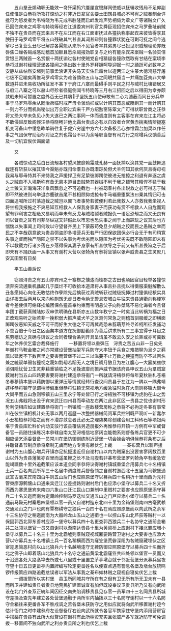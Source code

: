 <!-- { "loadSidebar": true } -->
　　五山羣丑煽动职无能效一竒歼渠捣穴厪厪宣鬯觧网徳威以抚辑收残局不足仰副任使惟是白叅将所攻打惊动之村非近日拿官舎要土田刼县城必不可宥之贼奉制台详批可为怒发者为韦特晓为韦元成韦胜隆而启衅发难声势相倚为覃文广等诸贼文广久已回住宾来之鸡零韦特晓等经右江道委宾州判官艾舜臣现招住宾州之马罗叠址前贼不独不在贵县而在宾来且不在左江而在右江面审抚过各獞执称事起宾来彼皆得享其腴田于马罗鸡零平将五山残破其气甚直其词甚辩则各獞罪状犹在可剿可抚之间今逃窜尽已复业么丑尽已解踪各渠魁从来所不见官者率其弟男尽已投见职威刼理论亦既唇焦口燥各贼咸感动稽首加额且愿杀贼报効职复与之约有能杀宾来案贼一名验实倍赏银三两贼首一名赏银十两抚谕过各村使贼党自相猜疑各獞欣然取有甘结在案顷李叅将过谢村经理营堡各獞闻之俱出数十里外罗拜拥呵导迎据一时之踊跃可必数年之安静从兹帖然安堵则前事孟浪讵非失马天实佑启霜台以造两江之生箓大徳鸿慈浮屠七级不足喻矣再惟马罗鸡零实为难首倘称五山与之同眠共窟当一并痛加芟夷非大举数道并进未易收功所征发不甚下于府江八寨而最碍手则平民之村与贼村比壤错居又与府江八寨之可以赭山尽殄者径庭侧闻韦特晓等三月右江招回之后以得田为幸亦颇敛戢未知可暂置之度外否无已其鵰乎坚抚五山使毋敢有二心为逋薮而同日分兵举事于马罗鸡零余从罔治苐临时戒严毋令骇动抑或以计购其首恶或鵰剿其一而计购其一则力不分而机尚秘似出万全职过宾来千戸方绍勲宻陈覃文广可得状职曾商之汪叅将又恐大举未免见小失大遂已之两江事同一体而调度则有主客事在宾来左江主将必不敢侵越反致阁悞汪叅将晓畅非他比霜台责成必有以自效者仓官黄赤揣夷情辨扼塞机变可备山中缓急昨单骑往复于虎穴穷崖中方六七次备极苦心亦惟霜台加奨以作任事之气团保守助治标对证之剂也霜台不以为余唾职当督有司力行之除增兵议饷善后及一切机宜俟伏谒面请

　　又

　　各贼惊动之后白日流刼各村望风披靡赖霜威孔赫一面抚揷以涣其党一面鼓舞追截连有斩获以摧其锋今渠魁亦既归命羣丑亦既潜踪矣但犬羊何知其欲何厌且得毋视我易与耶毋恃其不来恃我之声援捍卫有足絷彼踯躅使彼进无抢掠之利退有奔逐之虞乆之贼自不入境斯称有备无患本道目击贼势其器械不利于我之镖弩其精悍不猛于我之土狼又非瀚海汪洋乗风飘忽之不可追截也一村被刼羣村各出鋭救之必可得志于贼即不然彼进则乌举退亦鹿骇首尾不甚相顾抑或掠有牛马辎重堕累法曰乗其惰归可击四面追喊所过村落追截之贼岂以翼飞者事势若彼便利若此我救人人亦救我我坐视人将坐视我报施之不爽易知互相救人人保我身家妻子而获功有赏不相救人人自危而观望有罪利害之相悬又易明而卒未有反戈与贼格鬬者贼报仇一语足恐刼之而又无良有司以督责之耳有司非尽纵寇又非假此以市恩也恐失事之闻于上而踈玩之议其后也方惴惴以失事闻上司何敢以守望督齐民上下蒙蔽苟免旦夕胡贼之狡而民之愚贼之幸而民之不幸哉窃意欲为贵县弭盗即多増营兵无若严行团保欲团保必行合无于有司稍寛失事之督而独严隠匿之禁不以失事为考优劣而以隠匿为考优劣夫既不敢隠匿即未有不以救截力行诸乡落在乡落得保其妻子身家有所甚欲导之于前又有所甚畏廹之于后即未有不踊跃画一从事又有谢村大营以张犄角有叅将坐镇以张声威贵县之生灵庶几安其田里有日矣

　　平五山善后议

　　窃照浔贵之有五山亦宾州之十寨桞之懐逺而桂郡之古田也顷因官目轻举各獞惊溃奔突流逋乗机蠭起几于糜烂不可收拾本道肃将从事且扑且抚以得慑服渠魁解散么丑各愿倾心向化无敢怙终作孽除先后擒获过真贼斩获过贼级抚揷过村獞俱经核实具由详报去后两月以来向称剽刼无虚日者今絶无警息安城白牛往来贵县通衢向称梗塞者今差使俱可络绎挨编团保各獞首奉约束而韦明悬父子向称桀骜不易化诲者今且督率团丁截获真贼陆妙汉审供明确在县斯亦五山数年敉宁之一时矣当此转祸为福之日正改观易听之始若非一挽积弱大振声威犬羊之叵测何常急之则稽首驯服缓之即横面踯躅彼恶知天威之不可干而好生大徳之不可再冀哉恐未翦萌芽终寻斧柯所征发骚动不啻百倍于今日之区画矣本道方在抚御劻勷即为善后讲求所有二三事宜得于耳目之焦劳稽访之真确与舆议之佥同者理合条列开具呈请虽不敢云久安之长筭或亦可冀数年之休养伏乞霜台裁择施行
　　一移置将领以重弹压　浔贵之苦五山非一日矣先年谢村马鞍金箱之间亦常建设营堡抽掣军兵防守大率狃于兵食之难措聊为旦夕之羁縻以延袤不下数百里之要害而营堡不过二三以滋蔓不止万数之梗獞而防卒不过百名兼之綂驭单弱各獞视之蔑如剽刼若蹈无人之境日骄月酿且为左江腹心一大蠧矣兹欲消弭隠忧营卫生灵非藉重镇临之不足挽波靡而振声威节据该府县申议五山为羣贼窟薮谢村当五山四路要害要将谢村建造叅将衙门一所就请浔梧叅将每年夏秋驻札苍梧冬春移镇本堡以藉防御以重弹压等情就经转行查议间贵县于左江为一隅以一隅弗靖遽移叅将镇守见谓稍涉偏重但叅将驻镇无常视地方缓急往时急在大峝则移镇大峝今大峝平而五山急则移镇五山三里永宁等处皆已行之浔梧独不可移镇为虎豹在山之势况五山弗戢将出没于宾来武迁四州县而牵动左右两江此非区区一贵县之忧也谢村形势利便相应如议建置叅将衙门一所镇城一座敌楼营房称之叅将不必拘定冬春有事常川在彼坐镇相机计处无事以两月巡歴一次整搠器械简阅军兵控制既严观听一新蠢尔小丑桓桓叅将临之而有不潜踪敛息者此必无之理势矣除创建合用工料砖石等项银两堪于贵县库贮料价内动支驳行该县覆估另造册报外再惟叅将开镇一方例有中军或督备官一员随住操练况本叅辖自南太至浔梧信地寥阔岂能匏系则督备练兵官更不可少相应请乞添委督备一员常川在堡防御训练附近营堡一切会操会哨俱候叅将条布之后并聴督备节制庶叅将牵制无虞而地方专责有赖伏乞上裁
　　一棊布营兵以聨声援　谢村为五山腹心増兵开镇亦足抗扼逺近但自谢村山以内为贼窠出没要害寥阔数百里山以外为贵县藩篱亦百里而遥虽鞭之长不及马腹若非棊布营堡罗列犄角卒有缓急安能竭蹶数十里外追截策应该本道会同李叅将议得谢村镇城重堡合用募兵七十名梧镇土兵一百名向武所军三十名居中调度练兵督备领之自谢村迤西北十五里为马鞍堡通武宣古毫来宾南四白牛则五山后门也应照原堡守以募兵四十名稍折十里而西为元村管束廖源鹩懐山口通来宾迁江公差捷路则谢村后门也应添小堡守以募兵二十名又折而西为寨思堡宾来南四六象山口迁江昆山口兼制中里贼村之要害也应照原堡添守募兵二十名又迤而南为定藏岭控制马罗迭址交通五山之门戸应添小堡守以募兵二十名通前马鞍元村寨思四堡领以官一员又自谢村迤东北四十里为金箱堡则南四古毫武赖交通龙山之门戸也向有覃桞耕守之狼兵一百四十名在焉应照原堡而以向武所之余军十三名协守之稍迤而南为大器岭龙山五山之通衢也一以控山东山北芦荻等贼村一以保固郭西北郭东善村应添一堡守以募兵四十名更查郭西狼兵二十名协守之通前金箱共二处领以堡官一员又自谢村以渐南达贵县十里为黄梁桥上应谢村下接北霸应増小堡守以募兵二十名三十里为北霸墟则羣贼窥视城厢要路营卫谢村之大要害也应添大营以守募兵五十名梧镇土兵一百名稍横而西为窿笠堡荒僻深阻为各贼窟藏埋伏之区宻迩思简恶村向以山北狼兵六十名越境逺守无禆防御应照原堡守以募兵四十名而折北之佛子山即着落山北狼兵六十名守之通前黄梁北霸窿笠共四处领以堡官一员而又于沿途各处大路髙埠去所或七八里或十里置立茅亭墩台就于邻近营堡分派募兵昼夜守望十日五日更畨亭内置牌编写轮定更畨姓名以便查点遇有警息各堡及墩台放铳鸣锣传报策应四路追截怠误者以军法从事我之棊布如林贼之窥视自寝矣伏乞上裁
　　一调拨赘所以实村堡　县卫所同城共守所在有之但有卫无所有所无卫未有一县而所卫并建如贵县者贵县地荒民犷建置诚宜有加但既设奉议卫贵县所乃又有向武所设在北门外查系正綂年间因征交南失陷调移贵县见存官一员军四十三名同贵县所城守差操及查先年建立各处营堡通融于两所军内抽拨以三十名防守谢村以一十六名防守金箱往来更畨各军不胜戍调之苦各堡未获防守之用似应就将向武所移置谢村趂今估计衙门之时中建叅府左设督备厅右设向武所就令各官军携家住守堡内添用营房官中搭葢在贵县有此所大似赘设在谢村有此所稍资充实且张威严各军就近防守可免调拨一移置间不独向武所之利亦贵县所之利也伏乞上裁
